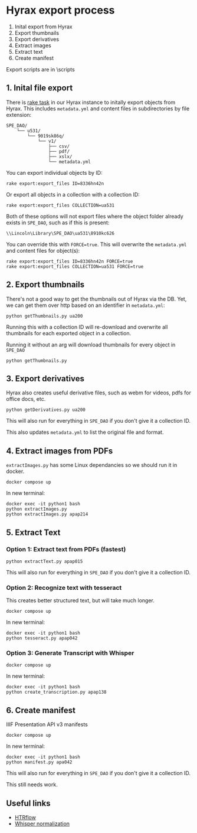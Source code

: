 # Hyrax export process

1. Inital export from Hyrax
2. Export thumbnails
3. Export derivatives
4. Extract images
5. Extract text
6. Create manifest

Export scripts are in \scripts

## 1. Inital file export

There is [rake task](https://github.com/UAlbanyArchives/hyrax-UAlbany/blob/main/lib/tasks/export_files.rake) in our Hyrax instance to initally export objects from Hyrax. This includes `metadata.yml` and content files in subdirectories by file extension:
```
SPE_DAO/
	└── u531/
		└── 9019sk86q/
			└── v1/
				├── csv/
				├── pdf/
				├── xslx/
				└── metadata.yml
```

You can export individual objects by ID:
```
rake export:export_files ID=8336hn42n
```

Or export all objects in a collection with a collection ID:
```
rake export:export_files COLLECTION=ua531
```

Both of these options will not export files where the object folder already exists in `SPE_DAO`, such as if this is present:
```
\\Lincoln\Library\SPE_DAO\ua531\8910kc626
```

You can override this with `FORCE=true`. This will overwrite the `metadata.yml` and content files for object(s):
```
rake export:export_files ID=8336hn42n FORCE=true
rake export:export_files COLLECTION=ua531 FORCE=true
```

## 2. Export thumbnails

There's not a good way to get the thumbnails out of Hyrax via the DB. Yet, we can get them over http based on an identifier in `metadata.yml`:
```
python getThumbnails.py ua200
```
Running this with a collection ID will re-download and overwrite all thumbnails for each exported object in a collection.

Running it without an arg will download thumbnails for every object in `SPE_DAO`
```
python getThumbnails.py
```

## 3. Export derivatives

Hyrax also creates useful derivative files, such as webm for videos, pdfs for office docs, etc.

```
python getDerivatives.py ua200
```

This will also run for everything in `SPE_DAO` if you don't give it a collection ID.

This also updates `metadata.yml` to list the original file and format.

## 4. Extract images from PDFs

`extractImages.py` has some Linux dependancies so we should run it in docker.

`docker compose up`

In new terminal:
```
docker exec -it python1 bash
python extractImages.py
python extractImages.py apap214
```

## 5. Extract Text

### Option 1: Extract text from PDFs (fastest)

```
python extractText.py apap015
```

This will also run for everything in `SPE_DAO` if you don't give it a collection ID.

### Option 2: Recognize text with tesseract

This creates better structured text, but will take much longer.

`docker compose up`

In new terminal:
```
docker exec -it python1 bash
python tesseract.py apap042
```

### Option 3: Generate Transcript with Whisper

`docker compose up`

In new terminal:
```
docker exec -it python1 bash
python create_transcription.py apap138
```

## 6. Create manifest

IIIF Presentation API v3 manifests

`docker compose up`

In new terminal:
```
docker exec -it python1 bash
python manifest.py apa042
```

This will also run for everything in `SPE_DAO` if you don't give it a collection ID.

This still needs work.

## Useful links

* [HTRflow](https://huggingface.co/blog/Gabriel/htrflow)
* [Whisper normalization](https://github.com/IUBLibTech/fantastic_futures_2024_whisper/blob/main/normalize_content_media.py)


